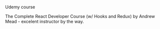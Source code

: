 Udemy course

The Complete React Developer Course (w/ Hooks and Redux)
by Andrew Mead - excelent instructor by the way.